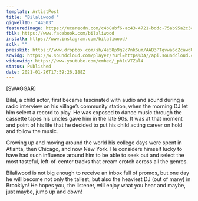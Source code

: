 ```yaml
---
template: ArtistPost
title: "Bilaliwood "
gigwellID: "44503"
featuredImage: https://ucarecdn.com/c4b8abf6-ac43-4721-bddc-75ab95a2c3c9/
fblk: https://www.facebook.com/bilaliwood
instalk: https://www.instagram.com/bilaliwood/
sclk: ""
presskit: https://www.dropbox.com/sh/4e58p9g2c7nk6um/AAB3PTgvwa6oZcawdUAEf633a?dl=0
scwidg: https://w.soundcloud.com/player/?url=https%3A//api.soundcloud.com/tracks/980615164&color=%23ff5500&auto_play=false&hide_related=false&show_comments=true&show_user=true&show_reposts=false&show_teaser=true&visual=true
videowidg: https://www.youtube.com/embed/_ph1uVTZal4
status: Published
date: 2021-01-26T17:59:26.188Z
---
```

\[SWAGGAR]

Bilal, a child actor, first became fascinated with audio and sound during a radio interview on his village’s community station, when the morning DJ let him select a record to play. He was exposed to dance music through the cassette tapes his uncles gave him in the late 90s. It was at that moment and point of his life that he decided to put his child acting career on hold and follow the music. 

Growing up and moving around the world his college days were spent in Atlanta, then Chicago, and now New York. He considers himself lucky to have had such influence around him to be able to seek out and select the most tasteful, left-of-center tracks that cream crotch across all the genres. 

Bilaliwood is not big enough to receive an inbox full of promos, but one day he will become not only the tallest, but also the heaviest DJ (out of many) in Brooklyn! He hopes you, the listener, will enjoy what you hear and maybe, just maybe, jump up and down!
